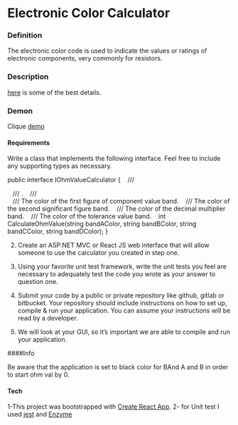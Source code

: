  
# Electronic Color Calculator

### Definition

The electronic color code is used to indicate the values or ratings of electronic components, very commonly for resistors.
    
### Description
[here](http://en.wikipedia.org/wiki/Electronic_color_code) is some of the best details.

### Demon
Clique [demo](http://soul-camara-calculator.surge.sh) 

#### Requirements
Write a class that implements the following interface. Feel free to include any supporting types as necessary.

public interface IOhmValueCalculator
{
   /// <summary>
   /// 					.
   /// </summary>
   /// <param name="bandAColor">The color of the first figure of component value band.</param>
   /// <param name="bandBColor">The color of the second significant figure band.</param>
   /// <param name="bandCColor">The color of the decimal multiplier band.</param>
   /// <param name="bandDColor">The color of the tolerance value band.</param>
   int CalculateOhmValue(string bandAColor, string bandBColor, string bandCColor, string bandDColor);
}

2. Create an ASP.NET MVC or React JS web interface that will allow someone to use the calculator you created in step one.

3. Using your favorite unit test framework, write the unit tests you feel are necessary to adequately test the code you wrote as your answer to question one.

4. Submit your code by a public or private repository like github, gitlab or bitbucket.  Your repository should include instructions on how to set up, compile & run your application.  You can assume your instructions will be read by a developer.

5.  We will look at your GUI, so it’s important we are able to compile and run your application.

####Info

 Be aware that the application is set to black color for BAnd A and B in order to start ohm val by 0.
 
 #### Tech
 
1-This project was bootstrapped with [Create React App](https://github.com/facebookincubator/create-react-app).
2- for Unit test I used [jest](https://github.com/jsdom/jsdom) and [Enzyme](https://github.com/airbnb/enzyme) 
